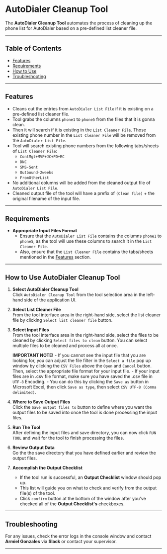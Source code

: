 # **AutoDialer Cleanup Tool**

The **AutoDialer Cleanup Tool** automates the process of cleaning up the phone list for AutoDialer based on a pre-defined list cleaner file.

---

## Table of Contents
- [Features](#features)
- [Requirements](#requirements)
- [How to Use](#how-to-use-autodialer-cleanup-tool)
- [Troubleshooting](#troubleshooting)

---

## Features
- Cleans out the entries from `AutoDialer List File` if it is existing on a pre-defined list cleaner file.
- Tool grabs the columns `phone1` to `phone5` from the files that it is gonna clean.
- Then it will search if it is existing in the `List Cleaner File`. Those existing phone number in the `List Cleaner File` will be removed from the `AutoDialer List File`.
- Tool will search existing phone numbers from the following tabs/sheets of `List Cleaner File`:  
    - `ContMgt+MVP+JC+PD+RC`
    - `DNC`
    - `SMS-Sent`
    - `Outbound-2weeks`
    - `FromOtherList`
- No additional columns will be added from the cleaned output file of `AutoDialer List File`.
- Cleaned output file of the tool will have a prefix of `(Clean file)` + the original filename of the input file.

---

## Requirements

- **Appropriate Input Files Format**  
    - Ensure that the `AutoDialer List File` contains the columns `phone1` to `phone5`, as the tool will use these columns to search it in the `List Cleaner File`.
    - Also, ensure that the `List Cleaner File` contains the tabs/sheets mentioned in the [Features](#features) section.

---

## How to Use AutoDialer Cleanup Tool

1. **Select AutoDialer Cleanup Tool**  
    Click `AutoDialer Cleanup Tool` from the tool selection area in the left-hand side of the application UI.

2. **Select List Cleaner File**  
    From the tool interface area in the right-hand side, select the list cleaner file by clicking `Select list cleaner file` button.
    
2. **Select Input Files**  
    From the tool interface area in the right-hand side, select the files to be cleaned by clicking `Select files to clean` button. You can select multiple files to be cleaned and process all at once.
   
    **IMPORTANT NOTE!**
        - If you cannot see the input file that you are looking for, you can adjust the file filter in the `Select a file` pop up window by clicking the `CSV Files` above the `Open` and `Cancel` button. Then, select the appropriate file format for your input file.
        - If your input files are in .csv file format, make sure you have saved the .csv file in `UTF-8` Encoding.
        - You can do this by clicking the `Save as` button in Microsoft Excel, then click `Save as type`, then select `CSV UTF-8 (Comma delimited)`.

3. **Where to Save Output Files**  
    Click the `Save output files to` button to define where you want the output files to be saved into once the tool is done processing the input files.

4. **Run The Tool**  
    After defining the input files and save directory, you can now click `RUN TOOL` and wait for the tool to finish processing the files.

5. **Review Output Data**  
    Go the the save directory that you have defined earlier and review the output files.

6. **Accomplish the Output Checklist**
    - If the tool run is successful, an **Output Checklist** window should pop up.
    - This list will guide you on what to check and verify from the output file(s) of the tool.
    - Click `confirm` button at the bottom of the window after you've checked all of the **Output Checklist's** checkboxes.

---

## Troubleshooting

For any issues, check the error logs in the console window and contact **Armiel Gonzales** via **Slack** or contact your supervisor.

---
